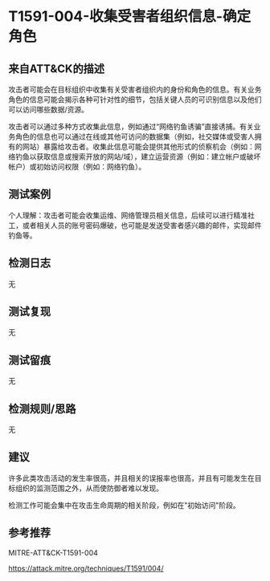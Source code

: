 # T1591-004-收集受害者组织信息-确定角色

## 来自ATT&CK的描述

攻击者可能会在目标组织中收集有关受害者组织内的身份和角色的信息。有关业务角色的信息可能会揭示各种可针对性的细节，包括关键人员的可识别信息以及他们可以访问哪些数据/资源。

攻击者可以通过多种方式收集此信息，例如通过“网络钓鱼诱骗”直接诱捕。有关业务角色的信息也可以通过在线或其他可访问的数据集（例如，社交媒体或受害人拥有的网站）暴露给攻击者。收集此信息可能会提供其他形式的侦察机会（例如：网络钓鱼以获取信息或搜索开放的网站/域），建立运营资源（例如：建立帐户或破坏帐户）或初始访问权限（例如：网络钓鱼）。

## 测试案例

个人理解：攻击者可能会收集运维、网络管理员相关信息，后续可以进行精准社工，或者相关人员的账号密码爆破，也可能是发送受害者感兴趣的邮件，实现邮件钓鱼等。

## 检测日志

无

## 测试复现

无

## 测试留痕

无

## 检测规则/思路

无

## 建议

许多此类攻击活动的发生率很高，并且相关的误报率也很高，并且有可能发生在目标组织的监测范围之外，从而使防御者难以发现。

检测工作可能会集中在攻击生命周期的相关阶段，例如在"初始访问"阶段。

## 参考推荐

MITRE-ATT&CK-T1591-004

<https://attack.mitre.org/techniques/T1591/004/>
